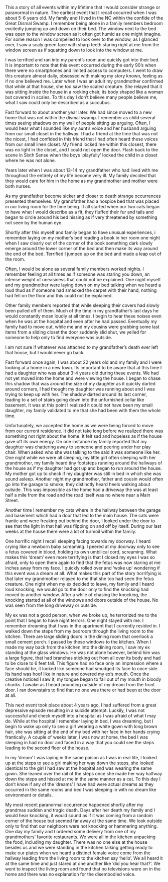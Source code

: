   

This a story of all events within my lifetime that I would consider strange or paranormal in nature. The earliest event that I recall occurred when I was about 5-6 years old. My family and I lived in the NC within the confide of the Great Dismal Swamp. I remember being alone in a family members bedroom excitedly jumping up and down on their bed. The window next to the bed was open to the window screen as it often got humid as one might imagine. For some reason I was compelled to look over to the window, as I glanced over, I saw a scaly green face with sharp teeth staring right at me from the window screen as if squatting down to look into the window at me.

 I was terrified and ran into my parent’s room and quickly got into their bed. It is important to note that this event occurred during the early 90’s when there were no smartphones and limited access to computers. I went to draw this creature almost daily, obsessed with making my story known, feeling as if no one believed me. Later when I was an adult my grandmother confirmed that while at that house, she too saw the scaled creature. She relayed that it was sitting inside the house in a rocking chair, its body shaped like a woman but covered in scales. To this day I don’t believe many people believe me, what I saw could only be described as a succubus. 

Fast forward to about another year later. We had since moved to a new home that was not within the dismal swamp. I remember as child several times seeing shadows on my wall of people sitting up arguing. Often, I would hear what I sounded like my aunt’s voice and her husband arguing from our small closet in the hallway. I had a friend at the time that was not the nicest, I had confided in this friend that I had often heard these voices from our small linen closet. My friend locked me within this closest, there was no light in the closet, and I could not open the door. Flash back to the scene in Sixth Sense when the boys ‘playfully’ locked the child in a closet where he was not alone.

Years later when I was about 13-14 my grandfather who had lived with me throughout the entirety of my life become very ill. My family decided that they would care for him in the home as my grandmother and mother were both nurses. 

As my grandfather become sicker and closer to death strange occurrences presented themselves. My grandfather had a hospice bed that was placed in our living room for the time being. It all started when our two cats began to have what I would describe as a fit, they fluffed their fur and tails and began to circle around his bed hissing as if very threatened by something not seen by the human eye. 

Shortly after this myself and family began to have unusual experiences, i remember laying on my mother’s bed reading a book in her room one night when I saw clearly out of the corner of the book something dark slowly emerge around the lower corner of the bed and then make its way around the end of the bed. Terrified I jumped up on the bed and made a leap out of the room. 

Often, I would be alone as several family members worked nights. I remember feeling at all times as if someone was staring you down, an intense weight of uneasiness that could not be explained. One night myself and my grandmother were laying down on my bed talking when we heard a loud thud as if someone had smacked the carpet with their hand, nothing had fell on the floor and this could not be explained. 

Other family members reported that while sleeping their covers had slowly been pulled off of them. Much of the time in my grandfather’s last days he would constantly moan loudly at all times. I begin to hear these noises even when he was at the hospital and even after he had passed. Eventually my family had to move out, while me and my cousins were grabbing some last items from a sliding closet the door suddenly slid shut, we yelled for someone to help only to find everyone was outside.

I am not sure if whatever was attached to my grandfather’s death ever left that house, but I would never go back.

Fast forward once again, I was about 22 years old and my family and I were looking at a home in a new town. Its important to be aware that at this time I had a daughter who was about 3-4 years old during these events. We had not yet moved into the home and were viewing the house. I began to chase this shadow that was around the size of my daughter as it quickly darted around corners, I had thought my daughter was running about and I was trying to keep up with her. The shadow darted around its last corner, leading to a set of stairs going down into the unfurnished cellar like basement. It was at this point I realized it could not have been my small daughter, my family validated to me that she had been with them the whole time.

Unfortunately, we accepted the home as we were being forced to move from our current residence. It did not take long before we realized there was something not right about the home. It felt sad and hopeless as if the house gave off its own energy. On one instance my family reported that my daughter was chattering away to someone and peering under her play chair. When asked who she was talking to the said it was someone like her. One night while we were all sleeping, my little girl often sleeping with her grandmother, my family heard tiny footsteps running around the hallways of the house as if my daughter had got up and began to run around the house. My mother got up to check if my daughter was still in bed in which she was sound asleep. Another night my grandmother, father and cousin would often go into the garage to smoke, they distinctly heard heels walking about outside. This was impossible as the home had a driveway the was at least half a mile from the road and the road itself was no where near a Main Street. 

Another time I remember my cats where in the hallway between the garage and basement which had a door that led to the main house. The cats were frantic and were freaking out behind the door, I looked under the door to see that the light in that hall was flipping on and off by itself. During our last weeks at the house there were a lot of turmoil within the family. 

One horrific night I recall sleeping facing towards my doorway. I heard crying like a newborn baby screaming. I peered at my doorway only to see a fetus covered in blood, holding its own umbilical cord, screaming. What makes this ‘dream’ even more terrifying is that I closed my eyes I was so afraid, only to open them again to find that the fetus was now staring at me inches away from my face. I quickly rolled over and ‘woke up’ wondering if this event was a dream at all. What makes this part of the story horrifying is that later my grandmother relayed to me that she too had seen the fetus creature. One night when my ex decided to leave, my family and I heard loud knocking, we would go to the door only to find the knocking had moved to another window. After a while of chasing the knocking, the knocking started at all of the windows and doors outside of the house. No was seen from the long driveway or outside. 

My ex was not a good person, when we broke up, he terrorized me to the point that I began to have night terrors. One night stayed with me. I remember dreaming that I was in the apartment that I currently resided in. I walked down the steps from my bedroom through the living room to the kitchen. There are large sliding doors in the dining room that overlook a small cement porch. I passed by these windows to the kitchen. When I made my way back from the kitchen into the dining room, I saw my ex standing at the glass windows. He was not alone however, behind him was a large figure, that had branches sticking out from all over its body and had to be close to 6 feet tall. This figure had no face only an impression where a face should be, it looked like someone had smudged its face to once side. Its hand was hoof like in nature and covered my ex’s mouth. Once the creative noticed I saw it, my tongue began to fall out of my mouth in bloody chunks. I awake as I heard pounding outside of my dream from the front door. I ran downstairs to find that no one was there or had been at the door at all.

This next event took place about 4 years ago, I had suffered from a great depressive episode resulting in a suicide attempt. Luckily, I was not successful and check myself into a hospital as I was afraid of what I may do. While at the hospital I remember laying in bed, I was dreaming, but I begin to wake up only to see a girl wearing a white gown with long brown hair, she was sitting at the end of my bed with her face in her hands crying frantically. A couple of weeks later, I was now at home, the bed I was sleeping in had no door and faced in a way that you could see the steps leading to the second floor of the house.

 In my ‘dream’ I was laying in the same poison as I was in real life, I looked up at the steps to see a girl making her way down the steps, she looked identical to the girl I had saw at the hospital and was wearing the same gown. She leaned over the rail of the steps once she made her way halfway down the steps and hissed at me in the same manner as a cat. To this day I don’t know if any of the ‘dreams’ I have had were actual dreams as they occurred in the same rooms and bed I was sleeping in with no dream like environment or details. 

My most recent paranormal occurrence happened shortly after my grandmas sudden and tragic death. Days after her death my family and I would hear knocking, it would sound as if it was coming from a random corner of the house but seemed far away at the same time. We look outside only to find that our neighbors were not knocking or hammering anything. One day my family and I ordered some delivery from one of my grandmothers’ favorite restaurants. We were all in the kitchen unpacking the food, including my daughter. There was no one else at the house besides us and we were standing in the kitchen talking getting ready to make our plates when we heard a distinct female voice come from the hallway leading from the living room to the kitchen say ‘hello’. We all heard it at the same time and just stared at one another like ‘did you hear that?’. We went to inspect the living room and found that no televisions were on in the home and there was no explanation for the disembodied voice.